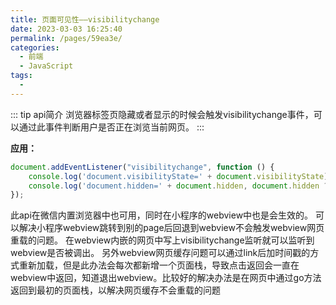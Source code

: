 ```yaml
---
title: 页面可见性——visibilitychange
date: 2023-03-03 16:25:40
permalink: /pages/59ea3e/
categories:
  - 前端
  - JavaScript
tags:
  - 
---
```

::: tip   api简介
浏览器标签页隐藏或者显示的时候会触发visibilitychange事件，可以通过此事件判断用户是否正在浏览当前网页。
:::

**应用：**
```js
document.addEventListener("visibilitychange", function () {
    console.log('document.visibilityState=' + document.visibilityState);
    console.log('document.hidden=' + document.hidden, document.hidden ? '页面隐藏' : '页面显示');
});
```
此api在微信内置浏览器中也可用，同时在小程序的webview中也是会生效的。
可以解决小程序webview跳转到别的page后回退到webview不会触发webview网页重载的问题。
在webview内嵌的网页中写上visibilitychange监听就可以监听到webview是否被调出。
另外webview网页缓存问题可以通过link后加时间戳的方式重新加载，但是此办法会每次都新增一个页面栈，导致点击返回会一直在webview中返回，知道退出webview。比较好的解决办法是在网页中通过go方法返回到最初的页面栈，以解决网页缓存不会重载的问题

